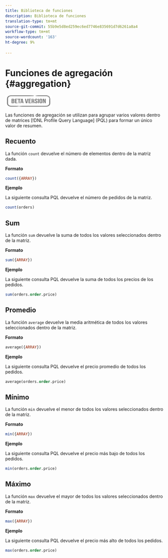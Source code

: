 ```yaml
---
title: Biblioteca de funciones
description: Biblioteca de funciones
translation-type: tm+mt
source-git-commit: 55b9e5d8ed259ec6ed7746e835691d7d6261a8a4
workflow-type: tm+mt
source-wordcount: '163'
ht-degree: 9%

---
```


# Funciones de agregación {#aggregation}

![](../../assets/do-not-localize/badge.png)

Las funciones de agregación se utilizan para agrupar varios valores dentro de matrices [!DNL Profile Query Language] (PQL) para formar un único valor de resumen.

## Recuento

La función `count` devuelve el número de elementos dentro de la matriz dada.

**Formato**

```sql
count({ARRAY})
```

**Ejemplo**

La siguiente consulta PQL devuelve el número de pedidos de la matriz.

```sql
count(orders)
```

## Sum

La función `sum` devuelve la suma de todos los valores seleccionados dentro de la matriz.

**Formato**

```sql
sum({ARRAY})
```

**Ejemplo**

La siguiente consulta PQL devuelve la suma de todos los precios de los pedidos.

```sql
sum(orders.order.price)
```

## Promedio

La función `average` devuelve la media aritmética de todos los valores seleccionados dentro de la matriz.

**Formato**

```sql
average({ARRAY})
```

**Ejemplo**

La siguiente consulta PQL devuelve el precio promedio de todos los pedidos.

```sql
average(orders.order.price)
```

## Mínimo

La función `min` devuelve el menor de todos los valores seleccionados dentro de la matriz.

**Formato**

```sql
min({ARRAY})
```

**Ejemplo**

La siguiente consulta PQL devuelve el precio más bajo de todos los pedidos.

```sql
min(orders.order.price)
```

## Máximo

La función `max` devuelve el mayor de todos los valores seleccionados dentro de la matriz.

**Formato**

```sql
max({ARRAY})
```

**Ejemplo**

La siguiente consulta PQL devuelve el precio más alto de todos los pedidos.

```sql
max(orders.order.price)
```
